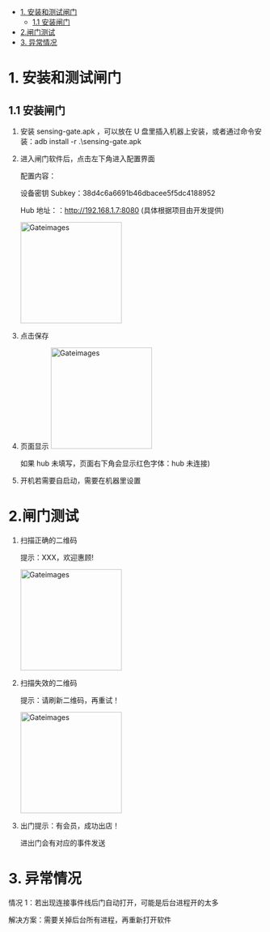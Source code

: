 - [1. 安装和测试闸门](#1-安装和测试闸门)
  - [1.1 安装闸门](#11-安装闸门)
- [2.闸门测试](#2闸门测试)
- [3. 异常情况](#3-异常情况)

# 1. 安装和测试闸门

## 1.1 安装闸门

1. 安装 sensing-gate.apk ，可以放在 U 盘里插入机器上安装，或者通过命令安装：adb install -r .\sensing-gate.apk

2. 进入闸门软件后，点击左下角进入配置界面

   配置内容：

   设备密钥 Subkey：38d4c6a6691b46dbacee5f5dc4188952

   Hub 地址：：http://192.168.1.7:8080 (具体根据项目由开发提供)

   <img style="width:200px" class="right" src="https://sensingstore.oss-cn-shanghai.aliyuncs.com/Troncell/Knowledge/Docs/UnmannedShop/images/Gateimages/1.png" alt="Gateimages" />

3. 点击保存
4. 页面显示
   <img style="width:200px" class="right" src="https://sensingstore.oss-cn-shanghai.aliyuncs.com/Troncell/Knowledge/Docs/UnmannedShop/images/Gateimages/2.png" alt="Gateimages" />

   如果 hub 未填写，页面右下角会显示红色字体：hub 未连接)

5. 开机若需要自启动，需要在机器里设置

# 2.闸门测试

1. 扫描正确的二维码

   提示：XXX，欢迎惠顾!

     <img style="width:200px" class="right" src="https://sensingstore.oss-cn-shanghai.aliyuncs.com/Troncell/Knowledge/Docs/UnmannedShop/images/Gateimages/3.png" alt="Gateimages" />

2. 扫描失效的二维码

   提示：请刷新二维码，再重试！

   <img style="width:200px" class="right" src="https://sensingstore.oss-cn-shanghai.aliyuncs.com/Troncell/Knowledge/Docs/UnmannedShop/images/Gateimages/4.png" alt="Gateimages" />

3. 出门提示：有会员，成功出店！

   进出门会有对应的事件发送

# 3. 异常情况

情况 1：若出现连接事件线后门自动打开，可能是后台进程开的太多

解决方案：需要关掉后台所有进程，再重新打开软件
